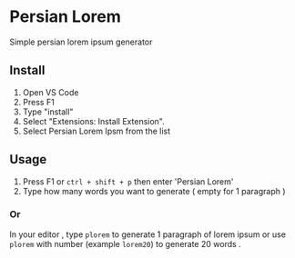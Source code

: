 # Persian Lorem

Simple persian lorem ipsum generator

## Install

1. Open VS Code
2. Press F1
3. Type "install"
4. Select "Extensions: Install Extension".
5. Select Persian Lorem Ipsm from the list

## Usage

1. Press F1 or `ctrl + shift + p` then enter 'Persian Lorem'
2. Type how many words you want to generate ( empty for 1 paragraph )

### Or

In your editor , type `plorem` to generate 1 paragraph of lorem ipsum or use `plorem` with number (example `lorem20`) to generate 20 words .
